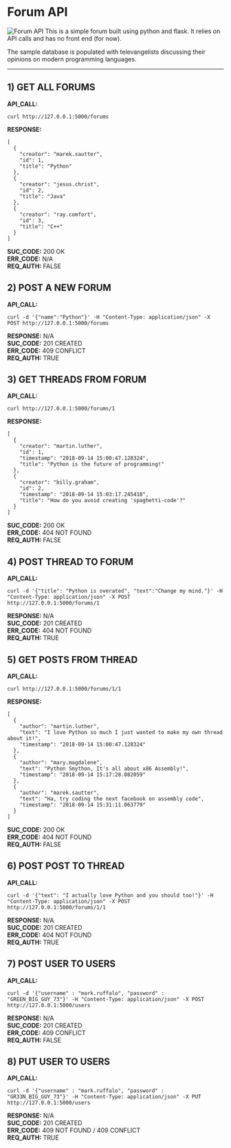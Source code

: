 # Forum API
![Forum API](https://mareksautter.com/contents/img/icons/forumAPI.png "Forum API")
This is a simple forum built using python and flask. It relies on API calls and has no front end (for now).

The sample database is populated with televangelists discussing their opinions on modern programming languages.


---
## 1) GET ALL FORUMS    
**API_CALL:** 
```
curl http://127.0.0.1:5000/forums  
```
**RESPONSE:** 
```  
[
  {
    "creator": "marek.sautter", 
    "id": 1, 
    "title": "Python"
  }, 
  {
    "creator": "jesus.christ", 
    "id": 2, 
    "title": "Java"
  }, 
  {
    "creator": "ray.comfort", 
    "id": 3, 
    "title": "C++"
  }
]
```
**SUC_CODE:**   200 OK  
**ERR_CODE:**   N/A  
**REQ_AUTH:**   FALSE  

## 2) POST A NEW FORUM
**API_CALL:**   
```
curl -d '{"name":"Python"}' -H "Content-Type: application/json" -X POST http://127.0.0.1:5000/forums 
``` 
**RESPONSE:**   N/A  
**SUC_CODE:**   201 CREATED  
**ERR_CODE:**   409 CONFLICT   
**REQ_AUTH:**   TRUE  


## 3) GET THREADS FROM FORUM
**API_CALL:**   
```
curl http://127.0.0.1:5000/forums/1
```  
**RESPONSE:**
```   
[
  {
    "creator": "martin.luther", 
    "id": 1, 
    "timestamp": "2018-09-14 15:00:47.128324", 
    "title": "Python is the future of programming!"
  }, 
  {
    "creator": "billy.graham", 
    "id": 2, 
    "timestamp": "2018-09-14 15:03:17.245418", 
    "title": "How do you avoid creating 'spaghetti-code'?"
  }
]
```
**SUC_CODE:**   200 OK  
**ERR_CODE:**   404 NOT FOUND  
**REQ_AUTH:**   FALSE  

## 4) POST THREAD TO FORUM
**API_CALL:**   
```
curl -d '{"title": "Python is overated", "text":"Change my mind."}' -H "Content-Type: application/json" -X POST http://127.0.0.1:5000/forums/1
```
**RESPONSE:**   N/A  
**SUC_CODE:**   201 CREATED  
**ERR_CODE:**   404 NOT FOUND  
**REQ_AUTH:**   TRUE  

## 5) GET POSTS FROM THREAD
**API_CALL:**   
```
curl http://127.0.0.1:5000/forums/1/1  
```
**RESPONSE:**   
```
[
  {
    "author": "martin.luther", 
    "text": "I love Python so much I just wanted to make my own thread about it!", 
    "timestamp": "2018-09-14 15:00:47.128324"
  }, 
  {
    "author": "mary.magdalene", 
    "text": "Python Smython, It's all about x86 Assembly!", 
    "timestamp": "2018-09-14 15:17:28.082059"
  }, 
  {
    "author": "marek.sautter", 
    "text": "Ha, try coding the next facebook on assembly code", 
    "timestamp": "2018-09-14 15:31:11.063779"
  }
]
```
**SUC_CODE:**   200 OK  
**ERR_CODE:**   404 NOT FOUND  
**REQ_AUTH:**   FALSE  

## 6) POST POST TO THREAD
**API_CALL:**   
```
curl -d '{"text": "I actually love Python and you should too!"}' -H "Content-Type: application/json" -X POST http://127.0.0.1:5000/forums/1/1
```
**RESPONSE:**   N/A  
**SUC_CODE:**   201 CREATED  
**ERR_CODE:**   404 NOT FOUND  
**REQ_AUTH:**   TRUE  

## 7) POST USER TO USERS
**API_CALL:**   
```
curl -d '{"username" : "mark.ruffalo", "password" : "GREEN_BIG_GUY_73"}' -H "Content-Type: application/json" -X POST http://127.0.0.1:5000/users
```
**RESPONSE:**   N/A  
**SUC_CODE:**   201 CREATED  
**ERR_CODE:**   409 CONFLICT  
**REQ_AUTH:**   FALSE  

## 8) PUT USER TO USERS
**API_CALL:**
```
curl -d '{"username" : "mark.ruffalo", "password" : "GR33N_BIG_GUY_73"}' -H "Content-Type: application/json" -X PUT http://127.0.0.1:5000/users
```
**RESPONSE:**   N/A  
**SUC_CODE:**   201 CREATED  
**ERR_CODE:**   409 NOT FOUND / 409 CONFLICT  
**REQ_AUTH:**   TRUE
